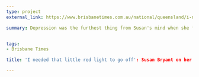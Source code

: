 ```yaml
---
type: project
external_link: https://www.brisbanetimes.com.au/national/queensland/i-needed-that-little-red-light-to-go-off-susan-bryant-on-her-husbands-suicide-20170707-gx71sg.html 

summary: Depression was the furthest thing from Susan's mind when she found out her husband had taken his own life.


tags: 
- Brisbane Times

title: 'I needed that little red light to go off': Susan Bryant on her husband's suicide

---
```

